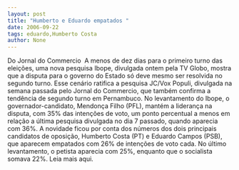 ```yaml
---
layout: post
title: "Humberto e Eduardo empatados "
date: 2006-09-22
tags: eduardo,Humberto Costa
author: None
---
```

Do Jornal do Commercio&nbsp;
A menos de dez dias para o primeiro turno das eleições, uma nova pesquisa Ibope, divulgada ontem pela TV Globo, mostra que a disputa para o governo do Estado só deve mesmo ser resolvida no segundo turno. Esse cenário ratifica a pesquisa JC/Vox Populi, divulgada na semana passada pelo Jornal do Commercio, que também confirma a tendência de segundo turno em Pernambuco. 
No levantamento do Ibope, o governador-candidato, Mendonça Filho (PFL), mantém a liderança na disputa, com 35% das intenções de voto, um ponto percentual a menos em relação a última pesquisa divulgada no dia 7 passado, quando aparecia com 36%. 
A novidade ficou por conta dos números dos dois principais candidatos de oposição, Humberto Costa (PT) e Eduardo Campos (PSB), que aparecem empatados com 26% de intenções de voto cada. No último levantamento, o petista aparecia com 25%, enquanto que o socialista somava 22%.
Leia mais aqui. 